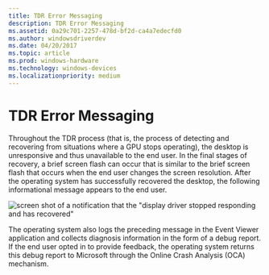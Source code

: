 ```yaml
---
title: TDR Error Messaging
description: TDR Error Messaging
ms.assetid: 0a29c701-2257-478d-bf2d-ca4a7edecfd0
ms.author: windowsdriverdev
ms.date: 04/20/2017
ms.topic: article
ms.prod: windows-hardware
ms.technology: windows-devices
ms.localizationpriority: medium
---
```


# TDR Error Messaging


Throughout the TDR process (that is, the process of detecting and recovering from situations where a GPU stops operating), the desktop is unresponsive and thus unavailable to the end user. In the final stages of recovery, a brief screen flash can occur that is similar to the brief screen flash that occurs when the end user changes the screen resolution. After the operating system has successfully recovered the desktop, the following informational message appears to the end user.

![screen shot of a notification that the "display driver stopped responding and has recovered"](images/tdr-error.png)

The operating system also logs the preceding message in the Event Viewer application and collects diagnosis information in the form of a debug report. If the end user opted in to provide feedback, the operating system returns this debug report to Microsoft through the Online Crash Analysis (OCA) mechanism.

 

 





